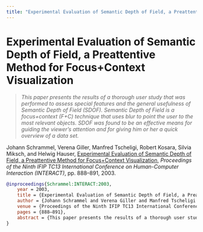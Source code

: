 ```yaml
---
title: "Experimental Evaluation of Semantic Depth of Field, a Preattentive Method for Focus+Context Visualization"
---
```


# Experimental Evaluation of Semantic Depth of Field, a Preattentive Method for Focus+Context Visualization

> _This paper presents the results of a thorough user study that was performed to assess special features and the general usefulness of Semantic Depth of Field (SDOF). Semantic Depth of Field is a focus+context (F+C) technique that uses blur to point the user to the most relevant objects. SDOF was found to be an effective means for guiding the viewer’s attention and for giving him or her a quick overview of a data set._

Johann Schrammel, Verena Giller, Manfred Tscheligi, Robert Kosara, Silvia Miksch, and Helwig Hauser, <a href="https://media.eagereyes.org/papers/2003/Schrammel-INTERACT-2003.pdf" target="_blank">Experimental Evaluation of Semantic Depth of Field, a Preattentive Method for Focus+Context Visualization</a>, _Proceedings of the Ninth IFIP TC13 International Conference on Human-Computer Interaction (INTERACT)_, pp. 888–891, 2003.


```bibtex
@inproceedings{Schrammel:INTERACT:2003,
	year = 2003,
	title = {Experimental Evaluation of Semantic Depth of Field, a Preattentive Method for Focus+Context Visualization},
	author = {Johann Schrammel and Verena Giller and Manfred Tscheligi and Robert Kosara and Silvia Miksch and Helwig Hauser},
	venue = {Proceedings of the Ninth IFIP TC13 International Conference on Human-Computer Interaction (INTERACT)},
	pages = {888–891},
	abstract = {This paper presents the results of a thorough user study that was performed to assess special features and the general usefulness of Semantic Depth of Field (SDOF). Semantic Depth of Field is a focus+context (F+C) technique that uses blur to point the user to the most relevant objects. SDOF was found to be an effective means for guiding the viewer’s attention and for giving him or her a quick overview of a data set.},
}
```

